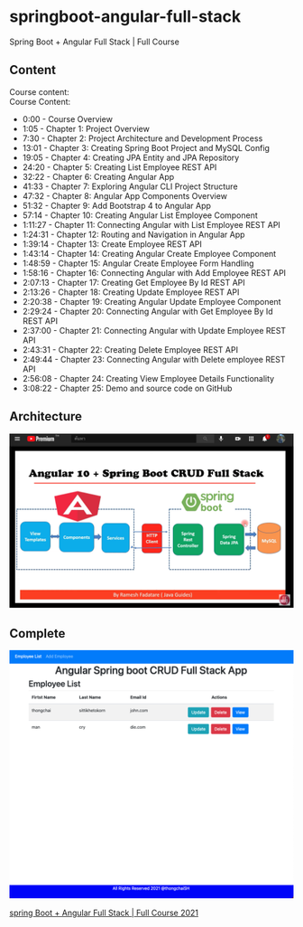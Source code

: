 # springboot-angular-full-stack
Spring Boot + Angular Full Stack | Full Course

## Content
Course content:  
Course Content:  
- 0:00 - Course Overview 
- 1:05 - Chapter 1: Project Overview 
- 7:30 - Chapter 2: Project Architecture and Development Process 
- 13:01 - Chapter 3: Creating Spring Boot Project  and MySQL Config
- 19:05 - Chapter 4: Creating JPA Entity and JPA Repository 
- 24:20 - Chapter 5: Creating List Employee REST API 
- 32:22 - Chapter 6: Creating Angular App 
- 41:33 - Chapter 7: Exploring Angular CLI Project Structure
- 47:32 - Chapter 8: Angular App Components Overview
- 51:32 - Chapter 9: Add Bootstrap 4 to Angular App
- 57:14 - Chapter 10: Creating Angular List Employee Component
- 1:11:27 - Chapter 11: Connecting Angular with List Employee REST API 
- 1:24:31 - Chapter 12: Routing and Navigation in Angular App
- 1:39:14 - Chapter 13:  Create Employee REST API
- 1:43:14 - Chapter 14:  Creating Angular Create Employee Component
- 1:48:59 - Chapter 15: Angular Create Employee Form Handling
- 1:58:16 - Chapter 16: Connecting Angular with Add Employee REST API
- 2:07:13 - Chapter 17: Creating Get Employee By Id REST API
- 2:13:26 - Chapter 18: Creating Update Employee REST API
- 2:20:38 - Chapter 19: Creating Angular Update Employee Component
- 2:29:24 - Chapter 20: Connecting Angular with Get Employee By Id REST API
- 2:37:00 - Chapter 21: Connecting Angular with Update Employee REST API
- 2:43:31 - Chapter 22:  Creating Delete Employee REST API
- 2:49:44 - Chapter 23: Connecting Angular with Delete employee REST API
- 2:56:08 - Chapter 24: Creating View Employee Details Functionality
- 3:08:22 - Chapter 25: Demo and source code on GitHub
## Architecture
![](./images/architecture.png)

## Complete
![](./images/complete.png)

[spring Boot + Angular Full Stack | Full Course 2021](https://www.youtube.com/watch?v=G46fjVzQ7BQ)